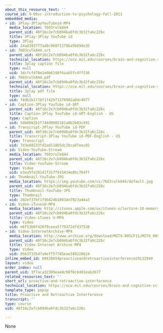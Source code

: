 ```yaml
---
about_this_resource_text: ''
course_id: 9-00sc-introduction-to-psychology-fall-2011
embedded_media:
- id: 3Play-3PlayYouTubeid-MP4
  media_location: 76O3rulk844
  parent_uid: 48f16c2e7cb094ba0fdc3b32fa6c226c
  title: 3Play-3Play YouTube id
  type: 3Play
  uid: 24ad3d37f7ad0c96071179ba5b09de35
- id: 76O3rulk844.srt
  parent_uid: 48f16c2e7cb094ba0fdc3b32fa6c226c
  technical_location: https://ocw.mit.edu/courses/brain-and-cognitive-sciences/9-00sc-introduction-to-psychology-fall-2011/memory-i/proactive-and-retroactive-interference/76O3rulk844.srt
  title: 3play caption file
  type: null
  uid: 3dcfcf470e1e0b6198f6aab5fc4ff536
- id: 76O3rulk844.pdf
  parent_uid: 48f16c2e7cb094ba0fdc3b32fa6c226c
  technical_location: https://ocw.mit.edu/courses/brain-and-cognitive-sciences/9-00sc-introduction-to-psychology-fall-2011/memory-i/proactive-and-retroactive-interference/76O3rulk844.pdf
  title: 3play pdf file
  type: null
  uid: f8db1b1f78f1f429f1370982a0dc4077
- id: Caption-3Play YouTube id-SRT
  parent_uid: 48f16c2e7cb094ba0fdc3b32fa6c226c
  title: Caption-3Play YouTube id-SRT-English - US
  type: Caption
  uid: 54b60b2b1f744d9085181a0b2b81c491
- id: Transcript-3Play YouTube id-PDF
  parent_uid: 48f16c2e7cb094ba0fdc3b32fa6c226c
  title: Transcript-3Play YouTube id-PDF-English - US
  type: Transcript
  uid: 7d3e80233fd2ad11865dc2bca87eec02
- id: Video-YouTube-Stream
  media_location: 76O3rulk844
  parent_uid: 48f16c2e7cb094ba0fdc3b32fa6c226c
  title: Video-YouTube-Stream
  type: Video
  uid: e3ea5fa38141f317f915434e8bc764ff
- id: Thumbnail-YouTube-JPG
  media_location: https://img.youtube.com/vi/76O3rulk844/default.jpg
  parent_uid: 48f16c2e7cb094ba0fdc3b32fa6c226c
  title: Thumbnail-YouTube-JPG
  type: Thumbnail
  uid: 202ef379f1f9b424b10034e7923a44a3
- id: Video-iTunesU-MP4
  media_location: http://itunes.apple.com/us/itunes-u/lecture-10-memory-i/id501335817?i=111273995
  parent_uid: 48f16c2e7cb094ba0fdc3b32fa6c226c
  title: Video-iTunes U-MP4
  type: Video
  uid: e6f53b9f42079ceea5f79372dfd37538
- id: Video-InternetArchive-MP4
  media_location: http://www.archive.org/download/MIT9.00SCF11/MIT9_00SCF11_lec10_300k.mp4
  parent_uid: 48f16c2e7cb094ba0fdc3b32fa6c226c
  title: Video-Internet Archive-MP4
  type: Video
  uid: 0563f33547a9eff57785eae189220624
inline_embed_id: 80438654proactiveandretroactiveinterference29132949
layout: video
order_index: null
parent_uid: 3f7aca32309eae8c98f0cbd01eab2677
related_resources_text: ''
short_url: proactive-and-retroactive-interference
technical_location: https://ocw.mit.edu/courses/brain-and-cognitive-sciences/9-00sc-introduction-to-psychology-fall-2011/memory-i/proactive-and-retroactive-interference
template_type: popup
title: Proactive and Retroactive Interference
transcript: ''
type: course
uid: 48f16c2e7cb094ba0fdc3b32fa6c226c

---
```

None
